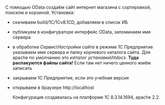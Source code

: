 С помощью OData создаём сайт интернет магазина с сортировкой, поиском и корзиной.
Установка:
 * скачиваем build/1C/1Cv8.1CD, добавляем в список ИБ
 * публикуем в конфигураторе интерфейс OData, запоминаем имя сервера
 * в обработке _Сервис\Настройки сайта_ в режиме 1С Предприятие указываем имя сервера и папку корневого каталога сайта. Для apache по умолчанию это _каталог установки\htdocs_. **Туда распакуются файлы сайта!** Если там нет ничего ценного жмём записать
 * закрываем 1С Предприятие, если это учебная версия
 * открываем в браузере http://localhost
	
	Конфигурация создавалась на платформе 1C 8.3.14.1694, apache 2.2.
